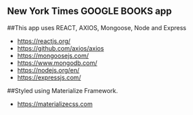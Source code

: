 ## New York Times GOOGLE BOOKS app

##This app uses REACT, AXIOS, Mongoose, Node and Express
  * https://reactjs.org/
  * https://github.com/axios/axios
  * https://mongoosejs.com/
  * https://www.mongodb.com/
  * https://nodejs.org/en/
  * https://expressjs.com/
  

##Styled using Materialize Framework.
  * https://materializecss.com